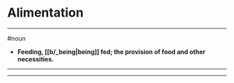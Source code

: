 # Alimentation
---
#noun
- **Feeding, [[b/_being|being]] fed; the provision of food and other necessities.**
---
---
